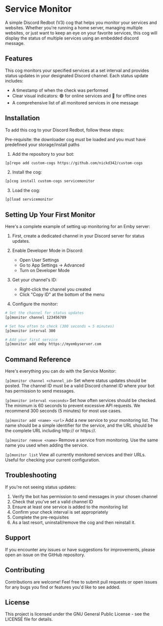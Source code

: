 # Service Monitor

A simple Discord Redbot (V3) cog that helps you monitor your services and websites. Whether you're running a home server, managing multiple websites, or just want to keep an eye on your favorite services, this cog will display the status of multiple services using an embedded discord message.

## Features

This cog monitors your specified services at a set interval and provides status updates in your designated Discord channel. Each status update includes:

- A timestamp of when the check was performed
- Clear visual indicators: 🟢 for online services and 🔴 for offline ones
- A comprehensive list of all monitored services in one message

## Installation

To add this cog to your Discord Redbot, follow these steps:

Pre-requisite: the downloader cog must be loaded and you must have predefined your storage/install paths

1. Add the repository to your bot:

```bash
[p]repo add custom-cogs https://github.com/nickd342/custom-cogs
```

2. Install the cog:

```bash
[p]cog install custom-cogs servicemonitor
```

3. Load the cog:

```bash
[p]load servicemonitor
```

## Setting Up Your First Monitor

Here's a complete example of setting up monitoring for an Emby server:

1. First, create a dedicated channel in your Discord server for status updates.

2. Enable Developer Mode in Discord:

   - Open User Settings
   - Go to App Settings → Advanced
   - Turn on Developer Mode

3. Get your channel's ID:

   - Right-click the channel you created
   - Click "Copy ID" at the bottom of the menu

4. Configure the monitor:

```bash
# Set the channel for status updates
[p]monitor channel 123456789

# Set how often to check (300 seconds = 5 minutes)
[p]monitor interval 300

# Add your first service
[p]monitor add emby https://myembyserver.com
```

## Command Reference

Here's everything you can do with the Service Monitor:

`[p]monitor channel <channel_id>`
Set where status updates should be posted. The channel ID must be a valid Discord channel ID where your bot has permission to send messages.

`[p]monitor interval <seconds>`
Set how often services should be checked. The minimum is 60 seconds to prevent excessive API requests. We recommend 300 seconds (5 minutes) for most use cases.

`[p]monitor add <name> <url>`
Add a new service to your monitoring list. The name should be a simple identifier for the service, and the URL should be the complete URL including http:// or https://.

`[p]monitor remove <name>`
Remove a service from monitoring. Use the same name you used when adding the service.

`[p]monitor list`
View all currently monitored services and their URLs. Useful for checking your current configuration.

## Troubleshooting

If you're not seeing status updates:

1. Verify the bot has permission to send messages in your chosen channel
2. Check that you've set a valid channel ID
3. Ensure at least one service is added to the monitoring list
4. Confirm your check interval is set appropriately
5. Complete the pre-requisites
6. As a last resort, uninstall/remove the cog and then reinstall it.

## Support

If you encounter any issues or have suggestions for improvements, please open an issue on the GitHub repository.

## Contributing

Contributions are welcome! Feel free to submit pull requests or open issues for any bugs you find or features you'd like to see added.

## License

This project is licensed under the GNU General Public License - see the LICENSE file for details.
